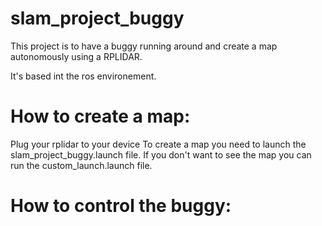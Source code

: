 # slam_project_buggy

This project is to have a buggy running around and create a map autonomously using a RPLIDAR.

It's based int the ros environement. 





# How to create a map:
Plug your rplidar to your device
To create a map you need to launch the slam_project_buggy.launch file.
If you don't want to see the map you can run the custom_launch.launch file. 

# How to control the buggy:

